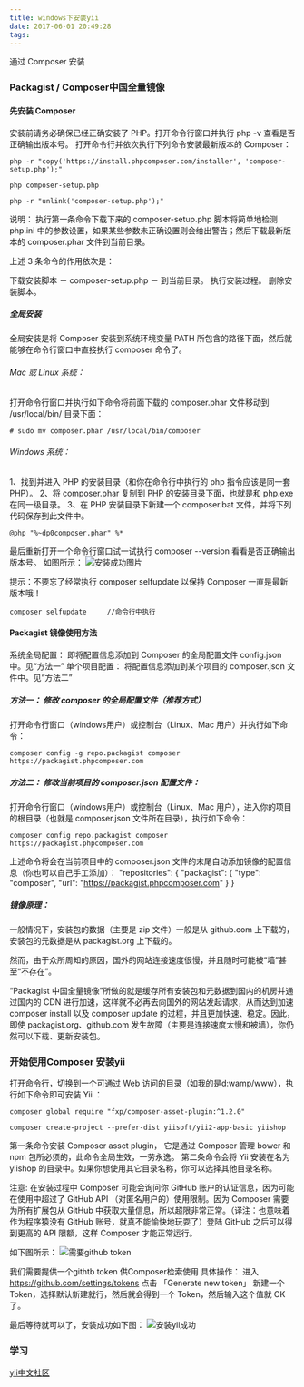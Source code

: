 ```yaml
---
title: windows下安装yii
date: 2017-06-01 20:49:28
tags:
---
```


通过 Composer 安装
<!-- more -->

### Packagist / Composer中国全量镜像

#### 先安装 Composer
安装前请务必确保已经正确安装了 PHP。打开命令行窗口并执行 php -v 查看是否正确输出版本号。
打开命令行并依次执行下列命令安装最新版本的 Composer：

``` base
php -r "copy('https://install.phpcomposer.com/installer', 'composer-setup.php');"
```

``` base
php composer-setup.php
```

``` base
php -r "unlink('composer-setup.php');"
```

说明：
执行第一条命令下载下来的 composer-setup.php 脚本将简单地检测 php.ini 中的参数设置，如果某些参数未正确设置则会给出警告；然后下载最新版本的 composer.phar 文件到当前目录。

上述 3 条命令的作用依次是：

下载安装脚本 － composer-setup.php － 到当前目录。
执行安装过程。
删除安装脚本。

##### 全局安装
全局安装是将 Composer 安装到系统环境变量 PATH 所包含的路径下面，然后就能够在命令行窗口中直接执行 composer 命令了。

###### Mac 或 Linux 系统：
打开命令行窗口并执行如下命令将前面下载的 composer.phar 文件移动到 /usr/local/bin/ 目录下面：

``` base
# sudo mv composer.phar /usr/local/bin/composer
```

###### Windows 系统：
1、找到并进入 PHP 的安装目录（和你在命令行中执行的 php 指令应该是同一套 PHP）。
2、将 composer.phar 复制到 PHP 的安装目录下面，也就是和 php.exe 在同一级目录。
3、在 PHP 安装目录下新建一个 composer.bat 文件，并将下列代码保存到此文件中。

``` base
@php "%~dp0composer.phar" %*
```

最后重新打开一个命令行窗口试一试执行 composer --version 看看是否正确输出版本号。
如图所示：
![安装成功图片](http://olixffhc0.bkt.clouddn.com/yii-install1.PNG)

提示：不要忘了经常执行 composer selfupdate 以保持 Composer 一直是最新版本哦！

``` base
composer selfupdate		//命令行中执行
```

#### Packagist 镜像使用方法
系统全局配置： 即将配置信息添加到 Composer 的全局配置文件 config.json 中。见“方法一”
单个项目配置： 将配置信息添加到某个项目的 composer.json 文件中。见“方法二”

##### 方法一： 修改 composer 的全局配置文件（推荐方式）
打开命令行窗口（windows用户）或控制台（Linux、Mac 用户）并执行如下命令：

``` base
composer config -g repo.packagist composer https://packagist.phpcomposer.com
```

##### 方法二： 修改当前项目的 composer.json 配置文件：
打开命令行窗口（windows用户）或控制台（Linux、Mac 用户），进入你的项目的根目录（也就是 composer.json 文件所在目录），执行如下命令：

``` base
composer config repo.packagist composer https://packagist.phpcomposer.com
```

上述命令将会在当前项目中的 composer.json 文件的末尾自动添加镜像的配置信息（你也可以自己手工添加）：
"repositories": {
    "packagist": {
        "type": "composer",
        "url": "https://packagist.phpcomposer.com"
    }
}

##### 镜像原理：
一般情况下，安装包的数据（主要是 zip 文件）一般是从 github.com 上下载的，安装包的元数据是从 packagist.org 上下载的。

然而，由于众所周知的原因，国外的网站连接速度很慢，并且随时可能被“墙”甚至“不存在”。

“Packagist 中国全量镜像”所做的就是缓存所有安装包和元数据到国内的机房并通过国内的 CDN 进行加速，这样就不必再去向国外的网站发起请求，从而达到加速 composer install 以及 composer update 的过程，并且更加快速、稳定。因此，即使 packagist.org、github.com 发生故障（主要是连接速度太慢和被墙），你仍然可以下载、更新安装包。

### 开始使用Composer 安装yii
打开命令行，切换到一个可通过 Web 访问的目录（如我的是d:wamp/www），执行如下命令即可安装 Yii ：

``` base
composer global require "fxp/composer-asset-plugin:^1.2.0"

composer create-project --prefer-dist yiisoft/yii2-app-basic yiishop
```

第一条命令安装 Composer asset plugin， 它是通过 Composer 管理 bower 和 npm 包所必须的，此命令全局生效，一劳永逸。 第二条命令会将 Yii 安装在名为 yiishop 的目录中。如果你想使用其它目录名称，你可以选择其他目录名称。

注意: 在安装过程中 Composer 可能会询问你 GitHub 账户的认证信息，因为可能在使用中超过了 GitHub API （对匿名用户的）使用限制。因为 Composer 需要为所有扩展包从 GitHub 中获取大量信息，所以超限非常正常。（译注：也意味着作为程序猿没有 GitHub 账号，就真不能愉快地玩耍了）登陆 GitHub 之后可以得到更高的 API 限额，这样 Composer 才能正常运行。

如下图所示：
![需要github token](http://olixffhc0.bkt.clouddn.com/yii-install2.PNG)

我们需要提供一个githtb token 供Composer检索使用
具体操作：
进入 https://github.com/settings/tokens 点击 「Generate new token」 新建一个 Token，选择默认新建就行，然后就会得到一个 Token，然后输入这个值就 OK 了。

最后等待就可以了，安装成功如下图：
![安装yii成功](http://olixffhc0.bkt.clouddn.com/yii-install4.PNG)

### 学习
[yii中文社区](http://www.yiichina.com/doc/guide/2.0/start-installation#installing-via-composer)